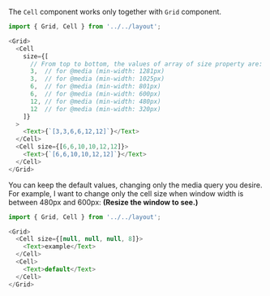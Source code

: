 The `Cell` component works only together with `Grid` component.

```js
import { Grid, Cell } from '../../layout';

<Grid>
  <Cell
    size={[
      // From top to bottom, the values of array of size property are:
      3,  // for @media (min-width: 1281px)
      3,  // for @media (min-width: 1025px)
      6,  // for @media (min-width: 801px)
      6,  // for @media (min-width: 600px)
      12, // for @media (min-width: 480px)
      12  // for @media (min-width: 320px)
    ]}
  >
    <Text>{`[3,3,6,6,12,12]`}</Text>
  </Cell>
  <Cell size={[6,6,10,10,12,12]}>
    <Text>{`[6,6,10,10,12,12]`}</Text>
  </Cell>
</Grid>
```

You can keep the default values, changing only the media query you desire. For example,
I want to change only the cell size when window width is between 480px and 600px:
**(Resize the window to see.)**

```js
import { Grid, Cell } from '../../layout';

<Grid>
  <Cell size={[null, null, null, 8]}>
    <Text>example</Text>
  </Cell>
  <Cell>
    <Text>default</Text>
  </Cell>
</Grid>
```
